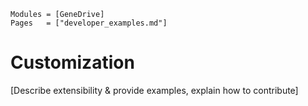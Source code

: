 
```@index
Modules = [GeneDrive]
Pages   = ["developer_examples.md"]
```

# Customization 

[Describe extensibility & provide examples, explain how to contribute] 

